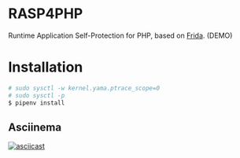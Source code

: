 # RASP4PHP

Runtime Application Self-Protection for PHP, based on [Frida](https://www.frida.re). (DEMO)


# Installation

```python
# sudo sysctl -w kernel.yama.ptrace_scope=0
# sudo sysctl -p
$ pipenv install
```

## Asciinema

[![asciicast](https://asciinema.org/a/169232.png)](https://asciinema.org/a/169232)